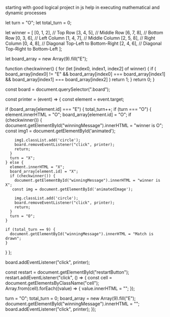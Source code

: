 starting with good logical project in js help in executing mathematical and dynamic processes 

let turn = "O";
let total_turn = 0;

let winner = [
  [0, 1, 2], // Top Row
  [3, 4, 5], // Middle Row
  [6, 7, 8], // Bottom Row
  [0, 3, 6], // Left Column
  [1, 4, 7], // Middle Column
  [2, 5, 8], // Right Column
  [0, 4, 8], // Diagonal Top-Left to Bottom-Right
  [2, 4, 6], // Diagonal Top-Right to Bottom-Left
];

let board_array = new Array(9).fill("E");

function checkwinner() {
  for (let [index0, index1, index2] of winner) {
    if (
      board_array[index0] != "E" &&
      board_array[index0] === board_array[index1] &&
      board_array[index1] === board_array[index2]
    )
      return 1;
  }
  return 0;
}

const board = document.querySelector(".board");

const printer = (event) => {
  const element = event.target;

  if (board_array[element.id] === "E") {
    total_turn++;
    if (turn === "O") {
      element.innerHTML = "O";
      board_array[element.id] = "O";
      if (checkwinner()) {
        document.getElementById("winningMessage").innerHTML = "winner is O";
           const img1 = document.getElementById('animated');
       
        img1.classList.add('circle');
        board.removeEventListener("click", printer);
        return;
      }
      turn = "X";
    } else {
      element.innerHTML = "X";
      board_array[element.id] = "X";
      if (checkwinner()) {
        document.getElementById("winningMessage").innerHTML = "winner is X";
       const img = document.getElementById('animatedImage');
       
        img.classList.add('circle'); 
        board.removeEventListener("click", printer);
        return;
      }
      turn = "O";
    }

    if (total_turn == 9) {
      document.getElementById("winningMessage").innerHTML = "Match is drawn";
    }
  }
};

board.addEventListener("click", printer);

const restart = document.getElementById("restartButton");
restart.addEventListener("click", () => {
  const cell = document.getElementsByClassName("cell");
  Array.from(cell).forEach((value) => {
    value.innerHTML = "";
  });


  turn = "O";
  total_turn = 0;
  board_array = new Array(9).fill("E");
  document.getElementById("winningMessage").innerHTML = "";
  board.addEventListener("click", printer);
});

